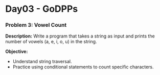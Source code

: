 # Day03 - GoDPPs

### Problem 3: Vowel Count
**Description:**
Write a program that takes a string as input and prints the number of vowels (a, e, i, o, u) in the string.

**Objective:**
- Understand string traversal.
- Practice using conditional statements to count specific characters.

